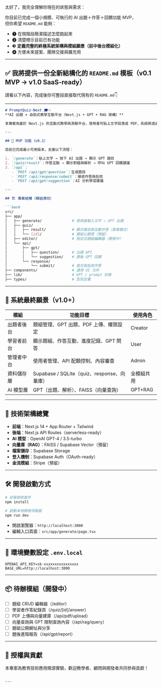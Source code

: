 太好了，我完全理解你現在的狀態與需求：

你目前已完成一個小規模、可執行的 AI 出題＋作答＋回饋功能 MVP，  
但你希望 `README.md` 能夠：
- ❶ 在現階段簡潔描述怎麼跑起來  
- ❷ 清楚標示目前已有功能  
- ❸ **定義完整的終極系統架構與模組願景（前中後台模組化）**  
- ❹ 方便未來提案、團隊交接與擴充用

---

## ✅ 我將提供一份全新結構化的 `README.md` 模板（v0.1 MVP → v1.0 SaaS-ready）

請看以下內容，完成後你可整段直接取代現有的 `README.md`👇

---

```markdown
# PromptQuiz-Next 🎓✨  
**AI 出題 × 自助式教學互動平台（Next.js + GPT + RAG 架構）**

本專案為基於 Next.js 的互動式教學與測驗平台，使用者可貼上文字段落或 PDF，系統將透過 GPT 自動生成題目並提供互動作答與智慧回饋。具備完整模組設計，未來可擴展為 SaaS 平台。

---

## 🚀 MVP 功能（v0.1）

目前已完成最小可用版本，支援以下流程：

1. `/generate`：貼上文字 → 按下 AI 出題 → 顯示 GPT 題目
2. `/quiz/result`：作答互動 → 顯示對錯與解析 → 呼叫 GPT 回饋建議
3. `/api`：
   - `POST /api/gpt/question`：生成題目
   - `POST /api/response/submit`：接收作答與批改
   - `POST /api/gpt/suggestion`：AI 分析學習建議

---

## 🏗️ 專案結構（模組導向）

```bash
src/
├── app/
│   ├── generate/              # 使用者輸入文字 → GPT 出題
│   ├── quiz/
│   │   ├── result/            # 顯示題目與互動作答（表單模式）
│   │   └── [id]/              # 題組公開頁（預留）
│   ├── editor/                # 拖拉式題組編輯器（開發中）
│   └── api/
│       ├── gpt/
│       │   ├── question/      # 出題 API
│       │   └── suggestion/    # 題後 GPT 回饋
│       └── response/
│           └── submit/        # 提交與批改作答
├── components/                # 通用 UI 元件
├── lib/                       # GPT / prompt 封裝
├── types/                     # 型別定義
```

---

## 🎯 系統最終願景（v1.0+）

| 模組 | 功能目標 | 使用角色 |
|------|----------|-----------|
| 出題者後台 | 題組管理、GPT 出題、PDF 上傳、權限設定 | Creator |
| 學習者前台 | 顯示題組、作答互動、進度記錄、GPT 問答 | User |
| 管理者中台 | 使用者管理、API 配額控制、內容審查 | Admin |
| 資料儲存層 | Supabase / SQLite（quiz、response、向量庫） | 全模組共用 |
| AI 模型層 | GPT（出題、解析）、FAISS（向量查詢） | GPT+RAG |

---

## 🧠 技術架構總覽

- **前端**：Next.js 14 + App Router + Tailwind
- **後端**：Next.js API Routes（serverless-ready）
- **AI 模型**：OpenAI GPT-4 / 3.5-turbo
- **向量庫（RAG）**：FAISS / Supabase Vector（預留）
- **檔案儲存**：Supabase Storage
- **登入機制**：Supabase Auth（OAuth-ready）
- **金流模組**：Stripe（預留）

---

## 🛠️ 開發啟動方式

```bash
# 安裝相依套件
npm install

# 啟動本地開發伺服器
npm run dev
```

- 開啟瀏覽器：`http://localhost:3000`
- 編輯入口頁面：`src/app/generate/page.tsx`

---

## 🔐 環境變數設定 `.env.local`

```env
OPENAI_API_KEY=sk-xxxxxxxxxxxxxxxx
BASE_URL=http://localhost:3000
```

---

## 📦 待辦模組（開發中）

- [ ] 題組 CRUD 編輯器（/editor）
- [ ] 學習者作答紀錄頁（/quiz/[id]/answer）
- [ ] PDF 上傳與向量建庫（/api/pdf/upload）
- [ ] 向量查詢與 GPT 限制查詢內容（/api/rag/query）
- [ ] 題組公開網址與分享
- [ ] 題後進階報告（/api/gpt/report）

---

## 🧩 授權與貢獻

本專案為教育技術應用開源實驗，歡迎教學者、顧問與開發者共同參與貢獻！

```

---
